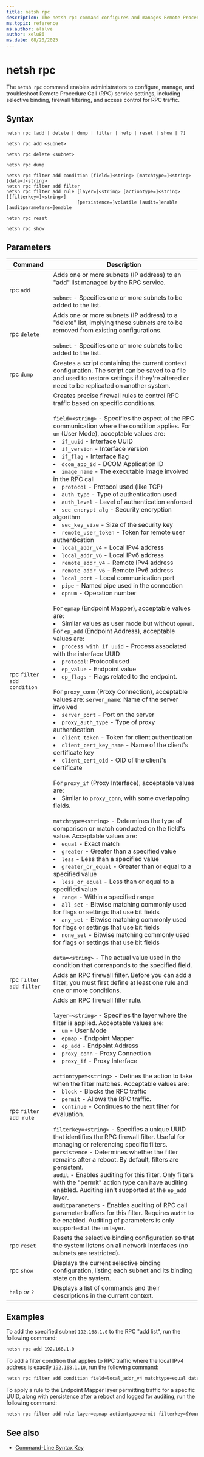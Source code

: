 ```yaml
---
title: netsh rpc
description: The netsh rpc command configures and manages Remote Procedure Call (RPC) service settings in Windows.
ms.topic: reference
ms.author: alalve
author: xelu86
ms.date: 08/20/2025
---
```


# netsh rpc

The `netsh rpc` command enables administrators to configure, manage, and troubleshoot Remote Procedure Call (RPC) service settings, including selective binding, firewall filtering, and access control for RPC traffic.

## Syntax

```
netsh rpc [add | delete | dump | filter | help | reset | show | ?]
```

```
netsh rpc add <subnet>
```

```
netsh rpc delete <subnet>
```

```
netsh rpc dump
```

```
netsh rpc filter add condition [field=]<string> [matchtype=]<string> [data=]<string>
netsh rpc filter add filter
netsh rpc filter add rule [layer=]<string> [actiontype=]<string> [[filterkey=]<string>]
                          [persistence=]volatile [audit=]enable [auditparameters=]enable
```

```
netsh rpc reset
```

```
netsh rpc show
```

## Parameters

| Command | Description |
|--|--|
| rpc `add` | Adds one or more subnets (IP address) to an "add" list managed by the RPC service. <br><br> `subnet` - Specifies one or more subnets to be added to the list. |
| rpc `delete` | Adds one or more subnets (IP address) to a "delete" list, implying these subnets are to be removed from existing configurations. <br><br> `subnet` - Specifies one or more subnets to be added to the list. |
| rpc `dump` | Creates a script containing the current context configuration. The script can be saved to a file and used to restore settings if they're altered or need to be replicated on another system. |
| rpc `filter add condition` | Creates precise firewall rules to control RPC traffic based on specific conditions. <br><br> `field=<string>` - Specifies the aspect of the RPC communication where the condition applies. For `um` (User Mode), acceptable values are: <li> `if_uuid` - Interface UUID <li> `if_version` - Interface version <li> `if_flag` - Interface flag <li> `dcom_app_id` - DCOM Application ID <li> `image_name` - The executable image involved in the RPC call <li> `protocol` - Protocol used (like TCP) <li> `auth_type` - Type of authentication used <li> `auth_level` - Level of authentication enforced <li> `sec_encrypt_alg` - Security encryption algorithm <li> `sec_key_size` - Size of the security key <li> `remote_user_token` - Token for remote user authentication <li> `local_addr_v4` - Local IPv4 address <li> `local_addr_v6` - Local IPv6 address <li> `remote_addr_v4` - Remote IPv4 address <li> `remote_addr_v6` - Remote IPv6 address <li> `local_port` - Local communication port <li> `pipe` - Named pipe used in the connection <li> `opnum` - Operation number </li><br> For `epmap` (Endpoint Mapper), acceptable values are: <li>   Similar values as user mode but without `opnum`. <br> For `ep_add` (Endpoint Address), acceptable values are: <li> `process_with_if_uuid` - Process associated with the interface UUID <li> `protocol`: Protocol used <li> `ep_value` - Endpoint value <li> `ep_flags` - Flags related to the endpoint. </li><br> For `proxy_conn` (Proxy Connection), acceptable values are: `server_name`: Name of the server involved <li> `server_port` - Port on the server <li> `proxy_auth_type` - Type of proxy authentication <li> `client_token` - Token for client authentication <li>  `client_cert_key_name` - Name of the client's certificate key <li> `client_cert_oid` - OID of the client's certificate </li><br> For `proxy_if` (Proxy Interface), acceptable values are: <li> Similar to `proxy_conn`, with some overlapping fields. <br><br> `matchtype=<string>` - Determines the type of comparison or match conducted on the field's value. Acceptable values are: <li> `equal` - Exact match <li> `greater` - Greater than a specified value <li> `less` - Less than a specified value <li> `greater_or_equal` - Greater than or equal to a specified value <li> `less_or_equal` - Less than or equal to a specified value <li> `range` - Within a specified range <li> `all_set` - Bitwise matching commonly used for flags or settings that use bit fields <li> `any_set` - Bitwise matching commonly used for flags or settings that use bit fields <li> `none_set` - Bitwise matching commonly used for flags or settings that use bit fields </li><br> `data=<string>` - The actual value used in the condition that corresponds to the specified field. |
| rpc `filter add filter` | Adds an RPC firewall filter. Before you can add a filter, you must first define at least one rule and one or more conditions. |
| rpc `filter add rule` | Adds an RPC firewall filter rule. <br><br> `layer=<string>` - Specifies the layer where the filter is applied. Acceptable values are: <li> `um` - User Mode <li> `epmap` - Endpoint Mapper <li> `ep_add` - Endpoint Address <li> `proxy_conn` - Proxy Connection <li> `proxy_if` - Proxy Interface </li><br> `actiontype=<string>` - Defines the action to take when the filter matches. Acceptable values are: <li> `block` - Blocks the RPC traffic <li> `permit` - Allows the RPC traffic. <li> `continue` - Continues to the next filter for evaluation. </li><br> `filterkey=<string>` - Specifies a unique UUID that identifies the RPC firewall filter. Useful for managing or referencing specific filters. <br> `persistence` - Determines whether the filter remains after a reboot. By default, filters are persistent. <br> `audit` - Enables auditing for this filter. Only filters with the "permit" action type can have auditing enabled. Auditing isn't supported at the `ep_add` layer. <br> `auditparameters` - Enables auditing of RPC call parameter buffers for this filter. Requires `audit` to be enabled. Auditing of parameters is only supported at the `um` layer. |
| rpc `reset` | Resets the selective binding configuration so that the system listens on all network interfaces (no subnets are restricted). |
| rpc `show` | Displays the current selective binding configuration, listing each subnet and its binding state on the system. |
| `help` *or* `?` | Displays a list of commands and their descriptions in the current context. |

## Examples

To add the specified subnet `192.168.1.0` to the RPC "add list", run the following command:

```cmd
netsh rpc add 192.168.1.0
```

To add a filter condition that applies to RPC traffic where the local IPv4 address is exactly `192.168.1.10`, run the following command:

```cmd
netsh rpc filter add condition field=local_addr_v4 matchtype=equal data=192.168.1.10
```

To apply a rule to the Endpoint Mapper layer permitting traffic for a specific UUID, along with persistence after a reboot and logged for auditing,  run the following command:

```cmd
netsh rpc filter add rule layer=epmap actiontype=permit filterkey={Your-UUID} persistence=yes audit=yes
```

## See also

- [Command-Line Syntax Key](command-line-syntax-key.md)
